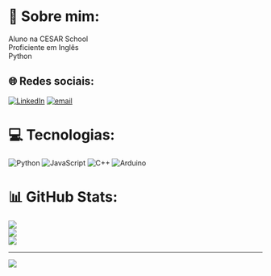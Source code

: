 # 💫 Sobre mim:
Aluno na CESAR School<br>Proficiente em Inglês<br>Python


## 🌐 Redes sociais:
[![LinkedIn](https://img.shields.io/badge/LinkedIn-%230077B5.svg?logo=linkedin&logoColor=white)](https://linkedin.com/in/www.linkedin.com/in/guilhermeblacerda) [![email](https://img.shields.io/badge/Email-D14836?logo=gmail&logoColor=white)](mailto:gbl2@cesar.school) 

# 💻 Tecnologias:
![Python](https://img.shields.io/badge/python-3670A0?style=for-the-badge&logo=python&logoColor=ffdd54) ![JavaScript](https://img.shields.io/badge/javascript-%23323330.svg?style=for-the-badge&logo=javascript&logoColor=%23F7DF1E) ![C++](https://img.shields.io/badge/c++-%2300599C.svg?style=for-the-badge&logo=c%2B%2B&logoColor=white) ![Arduino](https://img.shields.io/badge/-Arduino-00979D?style=for-the-badge&logo=Arduino&logoColor=white)
# 📊 GitHub Stats:
![](https://github-readme-stats.vercel.app/api?username=guilhermeblacerda&theme=dark&hide_border=false&include_all_commits=true&count_private=true)<br/>
![](https://nirzak-streak-stats.vercel.app/?user=guilhermeblacerda&theme=dark&hide_border=false)<br/>
![](https://github-readme-stats.vercel.app/api/top-langs/?username=guilhermeblacerda&theme=dark&hide_border=false&include_all_commits=true&count_private=true&layout=compact)

---
[![](https://visitcount.itsvg.in/api?id=guilhermeblacerda&icon=0&color=0)](https://visitcount.itsvg.in)

<!-- Proudly created with GPRM ( https://gprm.itsvg.in ) -->
